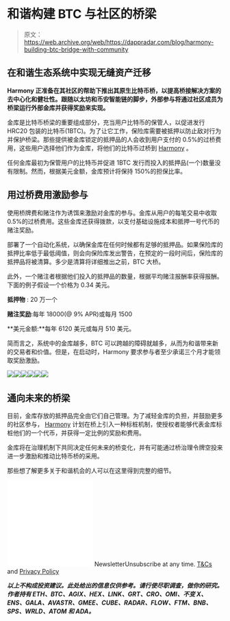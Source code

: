 # 和谐构建 BTC 与社区的桥梁

> 原文：<https://web.archive.org/web/https://dappradar.com/blog/harmony-building-btc-bridge-with-community>

## 在和谐生态系统中实现无缝资产迁移

**Harmony 正准备在其社区的帮助下推出其原生比特币桥，以提高桥接解决方案的去中心化和健壮性。跟随以太坊和币安智能链的脚步，外部参与将通过社区成员为桥梁运行外部金库并获得奖励来实现。**

金库是比特币桥梁的重要组成部分，充当用户比特币的保管人，以促进发行 HRC20 包装的比特币(1BTC)。为了让它工作，保险库需要被抵押以防止敌对行为并保护桥梁。那些提供被金库锁定的抵押品的人会收到用户支付的 0.5%的过桥费用，这些用户选择他们作为金库，将他们的比特币过桥到 [Harmony](https://web.archive.org/web/20220930091543/https://dappradar.com/rankings/protocol/harmony) 。

任何金库最初为保管用户的比特币并促进 1BTC 发行而投入的抵押品(一个)数量没有限制。然而，根据美元金额，金库预计将保持 150%的担保比率。

## 用过桥费用激励参与

使用桥牌费和赌注作为诱饵来激励对金库的参与。金库从用户的每笔交易中收取 0.5%的过桥费用。这些金库还获得拨款，以支付基础设施成本和抵押一号代币的赌注奖励。

部署了一个自动化系统，以确保金库在任何时候都有足够的抵押品。如果保险库的抵押比率低于最低阈值，则会向保险库发出警告，在预定的一段时间后，保险库的抵押品将被清算。多少是清算将详细推出之前，BTC 大桥。

此外，一个赌注者根据他们投入的抵押品的数量，根据平均赌注报酬率获得报酬。下面的例子假设一个价格为 0.34 美元。

**抵押物** : 20 万一个

**赌注奖励**:每年 18000(@ 9% APR)或每月 1500

**美元金额:**每年 6120 美元或每月 510 美元。

简而言之，系统中的金库越多，BTC 可以跨越的障碍就越多，从而为和谐带来新的交易者和价值。但是，在启动时，Harmony 要求参与者至少承诺三个月才能领取奖励激励。

[](https://web.archive.org/web/20220930091543/https://dappradar.com/rankings/protocol/harmony)[![](img/87befc4a1e42119d30e207f259589417.png)<picture>![](img/42329f095c26b6b2bd92bc53f52dd8f4.png)</picture>](https://web.archive.org/web/20220930091543/https://dappradar.com/rankings/protocol/harmony)[](https://web.archive.org/web/20220930091543/https://dappradar.com/harmony/games/defi-kingdoms)[![](img/87befc4a1e42119d30e207f259589417.png)<picture>![](img/520a552cc19ae606f7618a9fe60be95a.png)</picture>](https://web.archive.org/web/20220930091543/https://dappradar.com/harmony/games/defi-kingdoms)[](https://web.archive.org/web/20220930091543/https://dappradar.com/blog/tag/harmony)[![](img/87befc4a1e42119d30e207f259589417.png)<picture>![](img/b091d794e9a4bfde8b3162b03bba920b.png)</picture>](https://web.archive.org/web/20220930091543/https://dappradar.com/blog/tag/harmony)

## 通向未来的桥梁

目前，金库存放的抵押品完全由它们自己管理。为了减轻金库的负担，并鼓励更多的社区参与， [Harmony](https://web.archive.org/web/20220930091543/https://dappradar.com/rankings/protocol/harmony) 计划在桥上引入一种标桩机制，使授权者能够代表金库标桩他们的一个代币，并获得一定比例的奖励和费用。

金库将在治理机制下共同决定任何未来的桥变化，并有可能通过桥治理令牌空投来进一步激励和推动比特币桥的采用。

那些想了解更多关于和谐机会的人可以在这里得到完整的细节。

![](img/6d5a4a2d609c56e1a5771717e54ba759.png) NewsletterUnsubscribe at any time. [T&Cs](https://web.archive.org/web/20220930091543/https://dappradar.com/terms) and [Privacy Policy](https://web.archive.org/web/20220930091543/https://dappradar.com/privacy-policy)

***以上不构成投资建议。此处给出的信息仅供参考。请行使尽职调查，做你的研究。作者持有 ETH、BTC、AGIX、HEX、LINK、GRT、CRO、OMI、不变 X、ENS、GALA、AVASTR、GMEE、CUBE、RADAR、FLOW、FTM、BNB、SPS、WRLD、ATOM 和 ADA。***